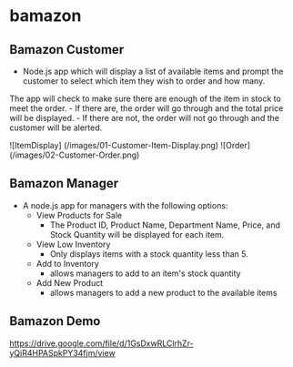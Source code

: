 # bamazon

## Bamazon Customer

- Node.js app which will display a list of available items and prompt the customer to select which item they wish to order and how many. 

The app will check to make sure there are enough of the item in stock to meet the order. 
    - If there are, the order will go through and the total price will be displayed. 
    - If there are not, the order will not go through and the customer will be alerted.

![ItemDisplay]
(/images/01-Customer-Item-Display.png)
![Order]
(/images/02-Customer-Order.png)

## Bamazon Manager

- A node.js app for managers with the following options:
    - View Products for Sale
        - The Product ID, Product Name, Department Name, Price, and Stock Quantity will be displayed for each item.
    - View Low Inventory
        - Only displays items with a stock quantity less than 5.
    - Add to Inventory
        - allows managers to add to an item's stock quantity
    - Add New Product
        - allows managers to add a new product to the available items

## Bamazon Demo
https://drive.google.com/file/d/1GsDxwRLClrhZr-yQjR4HPASpkPY34fjm/view